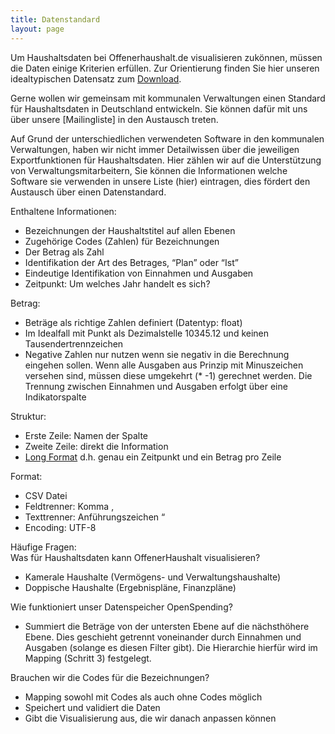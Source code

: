 ```yaml
---
title: Datenstandard
layout: page
---
```


Um Haushaltsdaten bei Offenerhaushalt.de visualisieren zukönnen, müssen die Daten einige Kriterien erfüllen. Zur Orientierung finden Sie hier unseren idealtypischen Datensatz zum [Download](https://github.com/okfde/offenerhaushalt.de/blob/dev/_haushalte/standard-datensatz-ohh.csv).  

Gerne wollen wir gemeinsam mit kommunalen Verwaltungen einen Standard für Haushaltsdaten in Deutschland entwickeln. Sie können dafür mit uns über unsere [Mailingliste] in den Austausch treten. 

Auf Grund der unterschiedlichen verwendeten Software in den kommunalen Verwaltungen, haben wir nicht immer Detailwissen über die jeweiligen Exportfunktionen für Haushaltsdaten. Hier zählen wir auf die Unterstützung von Verwaltungsmitarbeitern, Sie können die Informationen welche Software sie verwenden in unsere Liste (hier) eintragen, dies fördert 
den Austausch über einen Datenstandard. 

Enthaltene Informationen: 
* Bezeichnungen der Haushaltstitel auf allen Ebenen 
* Zugehörige Codes (Zahlen) für Bezeichnungen
* Der Betrag als Zahl
* Identifikation der Art des Betrages, “Plan” oder “Ist”
* Eindeutige Identifikation von Einnahmen und Ausgaben 
* Zeitpunkt: Um welches Jahr handelt es sich? 

Betrag: 
* Beträge als richtige Zahlen definiert (Datentyp: float) 
* Im Idealfall mit Punkt als Dezimalstelle 10345.12 und keinen Tausendertrennzeichen 
* Negative Zahlen nur nutzen wenn sie negativ in die Berechnung eingehen sollen. Wenn alle Ausgaben aus Prinzip mit Minuszeichen versehen sind, müssen diese umgekehrt (* -1) gerechnet werden. Die Trennung zwischen Einnahmen und Ausgaben erfolgt über eine Indikatorspalte

Struktur: 
* Erste Zeile: Namen der Spalte
* Zweite Zeile: direkt die Information
* [Long Format](https://de.wikipedia.org/wiki/Wide-Format_und_Long-Format) d.h. genau ein Zeitpunkt und ein Betrag pro Zeile

Format:
* CSV Datei 
* Feldtrenner: Komma , 
* Texttrenner: Anführungszeichen “
* Encoding: UTF-8 

Häufige Fragen:  
Was für Haushaltsdaten kann OffenerHaushalt visualisieren?
* Kamerale Haushalte (Vermögens- und Verwaltungshaushalte)
* Doppische Haushalte (Ergebnispläne, Finanzpläne) 

Wie funktioniert unser Datenspeicher OpenSpending?
* Summiert die Beträge von der untersten Ebene auf die nächsthöhere Ebene. Dies geschieht getrennt voneinander durch Einnahmen und Ausgaben (solange es diesen Filter gibt). Die Hierarchie hierfür wird im Mapping (Schritt 3) festgelegt. 

Brauchen wir die Codes für die Bezeichnungen? 
* Mapping sowohl mit Codes als auch ohne Codes möglich 
* Speichert und validiert die Daten
* Gibt die Visualisierung aus, die wir danach anpassen können

